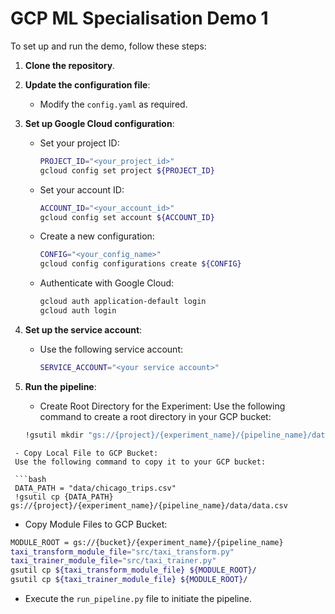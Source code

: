 # GCP ML Specialisation Demo 1

To set up and run the demo, follow these steps:

1. **Clone the repository**.

2. **Update the configuration file**:
   - Modify the `config.yaml` as required.

3. **Set up Google Cloud configuration**:
   - Set your project ID:
     ```bash
     PROJECT_ID="<your_project_id>"
     gcloud config set project ${PROJECT_ID}
     ```
   - Set your account ID:
     ```bash
     ACCOUNT_ID="<your_account_id>"
     gcloud config set account ${ACCOUNT_ID}
     ```
   - Create a new configuration:
     ```bash
     CONFIG="<your_config_name>"
     gcloud config configurations create ${CONFIG}
     ```
   - Authenticate with Google Cloud:
     ```bash
     gcloud auth application-default login
     gcloud auth login
     ```

4. **Set up the service account**:
   - Use the following service account:
     ```bash
     SERVICE_ACCOUNT="<your service account>"
     ```

5. **Run the pipeline**:
   - Create Root Directory for the Experiment:
   Use the following command to create a root directory in your GCP bucket:
   
   ```bash
   !gsutil mkdir "gs://{project}/{experiment_name}/{pipeline_name}/data" 
  ```
   - Copy Local File to GCP Bucket:
   Use the following command to copy it to your GCP bucket:
   
   ```bash
   DATA_PATH = "data/chicago_trips.csv"   
   !gsutil cp {DATA_PATH} gs://{project}/{experiment_name}/{pipeline_name}/data/data.csv
  ```
   - Copy Module Files to GCP Bucket:
   ```bash 
   MODULE_ROOT = gs://{bucket}/{experiment_name}/{pipeline_name}
   taxi_transform_module_file="src/taxi_transform.py"
   taxi_trainer_module_file="src/taxi_trainer.py"
   gsutil cp ${taxi_transform_module_file} ${MODULE_ROOT}/
   gsutil cp ${taxi_trainer_module_file} ${MODULE_ROOT}/   
   ```
   - Execute the `run_pipeline.py` file to initiate the pipeline. 
  
